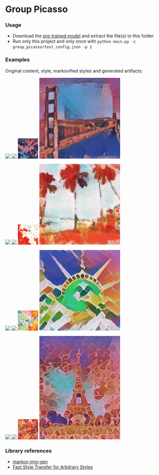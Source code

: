 # Group Picasso
### Usage
* Download the 
[pre-trained model](https://storage.googleapis.com/download.magenta.tensorflow.org/models/arbitrary_style_transfer.tar.gz)
and extract the file(s) to this folder
* Run only this project and only once with ```python main.py -c group_picasso/test_config.json -p 1```

### Examples
Original content, style, markovified styles and generated artifacts:

![](images/content/golden_gate_sq.jpg)
![](images/styles/towers_1916_sq.jpg)
![](gifs/m1.gif)
![](gifs/a1.gif)

![](images/content/colva_beach_sq.jpg)
![](images/styles/clouds-over-bor-1940_sq.jpg)
![](gifs/m2.gif)
![](gifs/a2.gif)

![](images/content/statue_of_liberty_sq.jpg)
![](images/styles/zigzag_colorful.jpg)
![](gifs/m3.gif)
![](gifs/a3.gif)

![](images/content/eiffel_tower.jpg)
![](images/styles/red_texture_sq.jpg)
![](gifs/m4.gif)
![](gifs/a4.gif)

### Library references
* [markov-img-gen](https://github.com/JonnoFTW/markov-img-gen)
* [Fast Style Transfer for Arbitrary Styles](https://github.com/tensorflow/magenta/tree/master/magenta/models/arbitrary_image_stylization)

